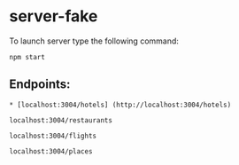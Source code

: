 # server-fake

To launch server type the following command:

```
npm start
```

## Endpoints:

```
* [localhost:3004/hotels] (http://localhost:3004/hotels)

localhost:3004/restaurants

localhost:3004/flights

localhost:3004/places
```


